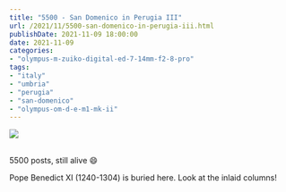```yaml
---
title: "5500 - San Domenico in Perugia III"
url: /2021/11/5500-san-domenico-in-perugia-iii.html
publishDate: 2021-11-09 18:00:00
date: 2021-11-09
categories:
- "olympus-m-zuiko-digital-ed-7-14mm-f2-8-pro"
tags:
- "italy"
- "umbria"
- "perugia"
- "san-domenico"
- "olympus-om-d-e-m1-mk-ii"
---
```

<div class="container">
<div class="center"><a target="_blank" href="https://d25zfm9zpd7gm5.cloudfront.net/1200x1200/2019/20190902_095945-2-HDR_lr.jpg"><img class="webfeedsFeaturedVisual" src="https://d25zfm9zpd7gm5.cloudfront.net/0600x0600/2019/20190902_095945-2-HDR_lr.jpg" /></a></div>
</div>
<br />

5500 posts, still alive :smile:

Pope Benedict XI (1240-1304) is buried here. Look at the inlaid columns! 
